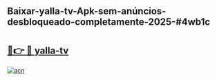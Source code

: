 ## Baixar-yalla-tv-Apk-sem-anúncios-desbloqueado-completamente-2025-#4wb1c

# <h2><a href="https://ainizakaria.my?title=yalla-tv&ref=20M">🔗👉 🔴 yalla-tv</a></h2>

[![acn](https://github.com/user-attachments/assets/0f9c940e-d8b0-45ae-aac7-cd30a18b3e1c)](https://ainizakaria.my?title=yalla-tv&ref=20M)

